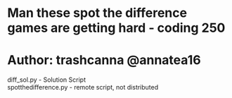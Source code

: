 # Man these spot the difference games are getting hard - coding 250
# Author: trashcanna @annatea16

diff_sol.py - Solution Script\
spotthedifference.py - remote script, not distributed
